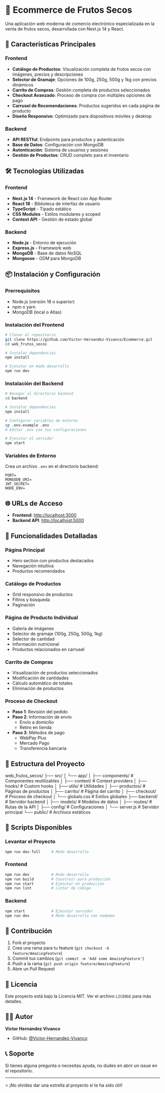 # 🥜 Ecommerce de Frutos Secos

Una aplicación web moderna de comercio electrónico especializada en la venta de frutos secos, desarrollada con Next.js 14 y React.

## 🚀 Características Principales

### Frontend

- **Catálogo de Productos**: Visualización completa de frutos secos con imágenes, precios y descripciones
- **Selector de Gramaje**: Opciones de 100g, 250g, 500g y 1kg con precios dinámicos
- **Carrito de Compras**: Gestión completa de productos seleccionados
- **Checkout Avanzado**: Proceso de compra con múltiples opciones de pago
- **Carrusel de Recomendaciones**: Productos sugeridos en cada página de producto
- **Diseño Responsivo**: Optimizado para dispositivos móviles y desktop

### Backend

- **API RESTful**: Endpoints para productos y autenticación
- **Base de Datos**: Configuración con MongoDB
- **Autenticación**: Sistema de usuarios y sesiones
- **Gestión de Productos**: CRUD completo para el inventario

## 🛠️ Tecnologías Utilizadas

### Frontend

- **Next.js 14** - Framework de React con App Router
- **React 18** - Biblioteca de interfaz de usuario
- **TypeScript** - Tipado estático
- **CSS Modules** - Estilos modulares y scoped
- **Context API** - Gestión de estado global

### Backend

- **Node.js** - Entorno de ejecución
- **Express.js** - Framework web
- **MongoDB** - Base de datos NoSQL
- **Mongoose** - ODM para MongoDB

## 📦 Instalación y Configuración

### Prerrequisitos

- Node.js (versión 18 o superior)
- npm o yarn
- MongoDB (local o Atlas)

### Instalación del Frontend

```bash
# Clonar el repositorio
git clone https://github.com/Victor-Hernandez-Vivanco/Ecommerce.git
cd web_frutos_secos

# Instalar dependencias
npm install

# Ejecutar en modo desarrollo
npm run dev
```

### Instalación del Backend

```bash
# Navegar al directorio backend
cd backend

# Instalar dependencias
npm install

# Configurar variables de entorno
cp .env.example .env
# Editar .env con tus configuraciones

# Ejecutar el servidor
npm start
```

### Variables de Entorno

Crea un archivo `.env` en el directorio backend:

```env
PORT=
MONGODB_URI=
JWT_SECRET=
NODE_ENV=
```

## 🌐 URLs de Acceso

- **Frontend**: [http://localhost:3000](http://localhost:3000)
- **Backend API**: [http://localhost:5000](http://localhost:5000)

## 📱 Funcionalidades Detalladas

### Página Principal

- Hero section con productos destacados
- Navegación intuitiva
- Productos recomendados

### Catálogo de Productos

- Grid responsivo de productos
- Filtros y búsqueda
- Paginación

### Página de Producto Individual

- Galería de imágenes
- Selector de gramaje (100g, 250g, 500g, 1kg)
- Selector de cantidad
- Información nutricional
- Productos relacionados en carrusel

### Carrito de Compras

- Visualización de productos seleccionados
- Modificación de cantidades
- Cálculo automático de totales
- Eliminación de productos

### Proceso de Checkout

- **Paso 1**: Revisión del pedido
- **Paso 2**: Información de envío
  - Envío a domicilio
  - Retiro en tienda
- **Paso 3**: Métodos de pago
  - WebPay Plus
  - Mercado Pago
  - Transferencia bancaria

## 🎨 Estructura del Proyecto

web_frutos_secos/
├── src/
│ └── app/
│ ├── components/ # Componentes reutilizables
│ ├── context/ # Context providers
│ ├── hooks/ # Custom hooks
│ ├── utils/ # Utilidades
│ ├── productos/ # Páginas de productos
│ ├── carrito/ # Página del carrito
│ ├── checkout/ # Proceso de checkout
│ └── globals.css # Estilos globales
├── backend/ # Servidor backend
│ ├── models/ # Modelos de datos
│ ├── routes/ # Rutas de la API
│ ├── config/ # Configuraciones
│ └── server.js # Servidor principal
└── public/ # Archivos estáticos

## 🚀 Scripts Disponibles

### Levantar el Proyecto

```powershell
npm run dev:full     # Modo desarrollo
```

### Frontend

```bash
npm run dev          # Modo desarrollo
npm run build        # Construir para producción
npm run start        # Ejecutar en producción
npm run lint         # Linter de código
```

### Backend

```bash
npm start            # Ejecutar servidor
npm run dev          # Modo desarrollo con nodemon
```

## 🤝 Contribución

1. Fork el proyecto
2. Crea una rama para tu feature (`git checkout -b feature/AmazingFeature`)
3. Commit tus cambios (`git commit -m 'Add some AmazingFeature'`)
4. Push a la rama (`git push origin feature/AmazingFeature`)
5. Abre un Pull Request

## 📄 Licencia

Este proyecto está bajo la Licencia MIT. Ver el archivo `LICENSE` para más detalles.

## 👨‍💻 Autor

**Victor Hernández Vivanco**

- GitHub: [@Victor-Hernandez-Vivanco](https://github.com/Victor-Hernandez-Vivanco)

## 📞 Soporte

Si tienes alguna pregunta o necesitas ayuda, no dudes en abrir un issue en el repositorio.

---

⭐ ¡No olvides dar una estrella al proyecto si te ha sido útil!
